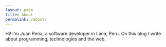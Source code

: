 ```yaml
---
layout: page
title: About
permalink: /about/
---
```


Hi! I'm Juan Peña, a software developer in Lima, Peru.
On this blog I write about programming, technologies and the web.